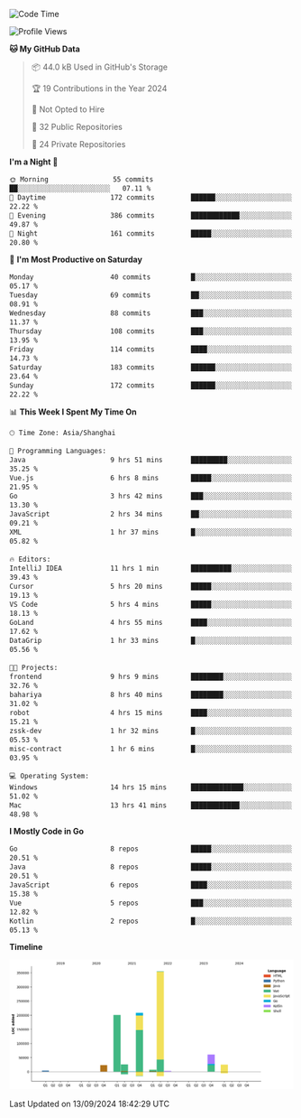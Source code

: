 <!--START_SECTION:waka-->
![Code Time](http://img.shields.io/badge/Code%20Time-2%2C692%20hrs%2044%20mins-blue)

![Profile Views](http://img.shields.io/badge/Profile%20Views-0-blue)

**🐱 My GitHub Data** 

> 📦 44.0 kB Used in GitHub's Storage 
 > 
> 🏆 19 Contributions in the Year 2024
 > 
> 🚫 Not Opted to Hire
 > 
> 📜 32 Public Repositories 
 > 
> 🔑 24 Private Repositories 
 > 
**I'm a Night 🦉** 

```text
🌞 Morning                55 commits          ██░░░░░░░░░░░░░░░░░░░░░░░   07.11 % 
🌆 Daytime                172 commits         ██████░░░░░░░░░░░░░░░░░░░   22.22 % 
🌃 Evening                386 commits         ████████████░░░░░░░░░░░░░   49.87 % 
🌙 Night                  161 commits         █████░░░░░░░░░░░░░░░░░░░░   20.80 % 
```
📅 **I'm Most Productive on Saturday** 

```text
Monday                   40 commits          █░░░░░░░░░░░░░░░░░░░░░░░░   05.17 % 
Tuesday                  69 commits          ██░░░░░░░░░░░░░░░░░░░░░░░   08.91 % 
Wednesday                88 commits          ███░░░░░░░░░░░░░░░░░░░░░░   11.37 % 
Thursday                 108 commits         ███░░░░░░░░░░░░░░░░░░░░░░   13.95 % 
Friday                   114 commits         ████░░░░░░░░░░░░░░░░░░░░░   14.73 % 
Saturday                 183 commits         ██████░░░░░░░░░░░░░░░░░░░   23.64 % 
Sunday                   172 commits         ██████░░░░░░░░░░░░░░░░░░░   22.22 % 
```


📊 **This Week I Spent My Time On** 

```text
🕑︎ Time Zone: Asia/Shanghai

💬 Programming Languages: 
Java                     9 hrs 51 mins       █████████░░░░░░░░░░░░░░░░   35.25 % 
Vue.js                   6 hrs 8 mins        █████░░░░░░░░░░░░░░░░░░░░   21.95 % 
Go                       3 hrs 42 mins       ███░░░░░░░░░░░░░░░░░░░░░░   13.30 % 
JavaScript               2 hrs 34 mins       ██░░░░░░░░░░░░░░░░░░░░░░░   09.21 % 
XML                      1 hr 37 mins        █░░░░░░░░░░░░░░░░░░░░░░░░   05.82 % 

🔥 Editors: 
IntelliJ IDEA            11 hrs 1 min        ██████████░░░░░░░░░░░░░░░   39.43 % 
Cursor                   5 hrs 20 mins       █████░░░░░░░░░░░░░░░░░░░░   19.13 % 
VS Code                  5 hrs 4 mins        █████░░░░░░░░░░░░░░░░░░░░   18.13 % 
GoLand                   4 hrs 55 mins       ████░░░░░░░░░░░░░░░░░░░░░   17.62 % 
DataGrip                 1 hr 33 mins        █░░░░░░░░░░░░░░░░░░░░░░░░   05.56 % 

🐱‍💻 Projects: 
frontend                 9 hrs 9 mins        ████████░░░░░░░░░░░░░░░░░   32.76 % 
bahariya                 8 hrs 40 mins       ████████░░░░░░░░░░░░░░░░░   31.02 % 
robot                    4 hrs 15 mins       ████░░░░░░░░░░░░░░░░░░░░░   15.21 % 
zssk-dev                 1 hr 32 mins        █░░░░░░░░░░░░░░░░░░░░░░░░   05.53 % 
misc-contract            1 hr 6 mins         █░░░░░░░░░░░░░░░░░░░░░░░░   03.95 % 

💻 Operating System: 
Windows                  14 hrs 15 mins      █████████████░░░░░░░░░░░░   51.02 % 
Mac                      13 hrs 41 mins      ████████████░░░░░░░░░░░░░   48.98 % 
```

**I Mostly Code in Go** 

```text
Go                       8 repos             █████░░░░░░░░░░░░░░░░░░░░   20.51 % 
Java                     8 repos             █████░░░░░░░░░░░░░░░░░░░░   20.51 % 
JavaScript               6 repos             ████░░░░░░░░░░░░░░░░░░░░░   15.38 % 
Vue                      5 repos             ███░░░░░░░░░░░░░░░░░░░░░░   12.82 % 
Kotlin                   2 repos             █░░░░░░░░░░░░░░░░░░░░░░░░   05.13 % 
```



**Timeline**

![Lines of Code chart](https://raw.githubusercontent.com/youtiaoguagua/youtiaoguagua/master/assets/bar_graph.png)


 Last Updated on 13/09/2024 18:42:29 UTC
<!--END_SECTION:waka-->